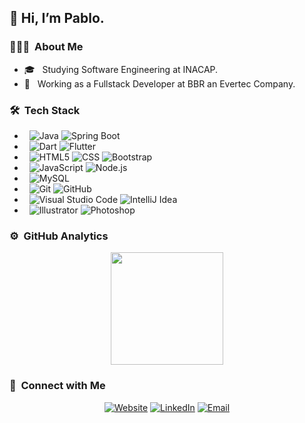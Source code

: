 
## 👋 Hi, I’m Pablo.

### 👨🏻‍💻 &nbsp;About Me
- 🎓 &nbsp; Studying Software Engineering at INACAP.
- 💼 &nbsp; Working as a Fullstack Developer at BBR an Evertec Company.

### 🛠️ &nbsp;Tech Stack
- &nbsp;
  ![Java](https://img.shields.io/badge/-Java-333333?style=flat&logo=Java&logoColor=007396)
  ![Spring Boot](https://img.shields.io/badge/-Spring%20Boot-333333?style=flat&logo=spring-boot)
- &nbsp;
  ![Dart](https://img.shields.io/badge/-Dart-333333?style=flat&logo=Dart&logoColor=3498db)
  ![Flutter](https://img.shields.io/badge/-Flutter-333333?style=flat&logo=Flutter&logoColor=3498db)
- &nbsp;
  ![HTML5](https://img.shields.io/badge/-HTML5-333333?style=flat&logo=HTML5)
  ![CSS](https://img.shields.io/badge/-CSS-333333?style=flat&logo=CSS3&logoColor=1572B6)
  ![Bootstrap](https://img.shields.io/badge/-Bootstrap-333333?style=flat&logo=bootstrap&logoColor=563D7C)
- &nbsp;
  ![JavaScript](https://img.shields.io/badge/-JavaScript-333333?style=flat&logo=javascript)
  ![Node.js](https://img.shields.io/badge/-Node.js-333333?style=flat&logo=node.js)
- &nbsp;
  ![MySQL](https://img.shields.io/badge/-MySQL-333333?style=flat&logo=mysql)
- &nbsp;
  ![Git](https://img.shields.io/badge/-Git-333333?style=flat&logo=git)
  ![GitHub](https://img.shields.io/badge/-GitHub-333333?style=flat&logo=github)
- &nbsp;
  ![Visual Studio Code](https://img.shields.io/badge/-Visual%20Studio%20Code-333333?style=flat&logo=visual-studio-code&logoColor=007ACC)
  ![IntelliJ Idea](https://img.shields.io/badge/-IntelliJ%20Idea-333333?style=flat&logo=intellij-idea&logoColor=000000)
- &nbsp;
  ![Illustrator](https://img.shields.io/badge/-Illustrator-333333?style=flat&logo=adobe-illustrator)
  ![Photoshop](https://img.shields.io/badge/-Photoshop-333333?style=flat&logo=adobe-photoshop)

### ⚙️ &nbsp;GitHub Analytics
<p align="center">
<a href="https://github.com/p-velasquez">
  <img height="180em" src="https://github-readme-stats-eight-theta.vercel.app/api?username=p-velasquez&show_icons=true&theme=tokyonight&include_all_commits=true&count_private=true"/>
</a>
</p>

### 🤝 &nbsp;Connect with Me </h3>
<p align="center">
  <a href="#"><img alt="Website" src="https://img.shields.io/badge/Website-www.pvelasquez.com-blue?style=flat-square&logo=google-chrome"></a>
  <a href="https://www.linkedin.com/in/p-velasquezr/"><img alt="LinkedIn" src="https://img.shields.io/badge/LinkedIn-Pablo%20Velasquez%20Rivas-blue?style=flat-square&logo=linkedin"></a>
  <a href="mailto:contacto.pvelasquez@gmail.com"><img alt="Email" src="https://img.shields.io/badge/Email-contacto.pvelasquez@gmail.com-blue?style=flat-square&logo=gmail"></a>
</p>
